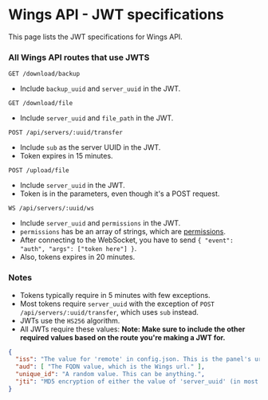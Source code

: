 # Wings API - JWT specifications

This page lists the JWT specifications for Wings API.

### All Wings API routes that use JWTS

`GET /download/backup`

- Include `backup_uuid` and `server_uuid` in the JWT.

`GET /download/file`

- Include `server_uuid` and `file_path` in the JWT.

`POST /api/servers/:uuid/transfer`

- Include `sub` as the server UUID in the JWT.
- Token expires in 15 minutes.

`POST /upload/file`

- Include `server_uuid` in the JWT.
- Token is in the parameters, even though it's a POST request.

`WS /api/servers/:uuid/ws`

- Include `server_uuid` and `permissions` in the JWT.
- `permissions` has be an array of strings, which are [permissions](https://github.com/pterodactyl/panel/blob/develop/app/Models/Permission.php).
- After connecting to the WebSocket, you have to send `{ "event": "auth", "args": ["token here"] }`.
- Also, tokens expires in 20 minutes.

### Notes

- Tokens typically require in 5 minutes with few exceptions.
- Most tokens require `server_uuid` with the exception of `POST /api/servers/:uuid/transfer`, which uses `sub` instead.
- JWTs use the `HS256` algorithm.
- All JWTs require these values: **Note: Make sure to include the other required values based on the route you're making a JWT for.**

```json
{
  "iss": "The value for 'remote' in config.json. This is the panel's url.",
  "aud": [ "The FQDN value, which is the Wings url." ],
  "unique_id": "A random value. This can be anything.",
  "jti": "MD5 encryption of either the value of 'server_uuid' (in most cases) or 'sub' (for POST /api/servers/:uuid/transfer)."
}
```
